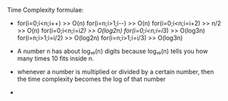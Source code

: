 Time Complexity formulae:

- for(i=0;i<n;i++) >> O(n)
  for(i=n;i>1;i--) >> O(n)
  for(i=0;i<n;i=i+2) >> n/2 >> O(n)
  for(i=0;i<n;i=i*2) >> O(log2n)
  for(i=0;i<n;i=i*3) >> O(log3n)
  for(i=n;i>1;i=i/2) >> O(log2n)
  for(i=n;i>1;i=i/3) >> O(log3n)

- A number n has about log₁₀(n) digits because log₁₀(n) tells you how many times 10 fits inside n.

- whenever a number is multiplied or divided by a certain number, then the time complexity becomes the log of that number
-